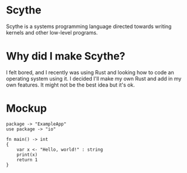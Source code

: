 # Scythe
Scythe is a systems programming language directed towards writing kernels and other low-level programs.

# Why did I make Scythe?
I felt bored, and I recently was using Rust and looking how to code an operating system using it.
I decided I'll make my own Rust and add in my own features.
It might not be the best idea but it's ok.

# Mockup

```
package -> "ExampleApp"
use package -> "io"

fn main() -> int
{
	var x <- "Hello, world!" : string
	print(x)
	return 1
}
```
